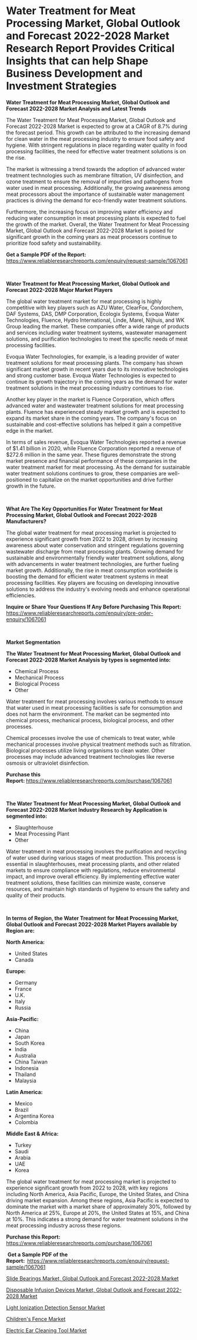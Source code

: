 <p><h1>Water Treatment for Meat Processing Market, Global Outlook and Forecast 2022-2028 Market Research Report Provides Critical Insights that can help Shape Business Development and Investment Strategies</h1></p><p><strong>Water Treatment for Meat Processing Market, Global Outlook and Forecast 2022-2028 Market Analysis and Latest Trends</strong></p>
<p><p>The Water Treatment for Meat Processing Market, Global Outlook and Forecast 2022-2028 Market is expected to grow at a CAGR of 8.7% during the forecast period. This growth can be attributed to the increasing demand for clean water in the meat processing industry to ensure food safety and hygiene. With stringent regulations in place regarding water quality in food processing facilities, the need for effective water treatment solutions is on the rise.</p><p>The market is witnessing a trend towards the adoption of advanced water treatment technologies such as membrane filtration, UV disinfection, and ozone treatment to ensure the removal of impurities and pathogens from water used in meat processing. Additionally, the growing awareness among meat processors about the importance of sustainable water management practices is driving the demand for eco-friendly water treatment solutions.</p><p>Furthermore, the increasing focus on improving water efficiency and reducing water consumption in meat processing plants is expected to fuel the growth of the market. Overall, the Water Treatment for Meat Processing Market, Global Outlook and Forecast 2022-2028 Market is poised for significant growth in the coming years as meat processors continue to prioritize food safety and sustainability.</p></p>
<p><strong>Get a Sample PDF of the Report:&nbsp;</strong> <a href="https://www.reliableresearchreports.com/enquiry/request-sample/1067061">https://www.reliableresearchreports.com/enquiry/request-sample/1067061</a></p>
<p>&nbsp;</p>
<p><strong>Water Treatment for Meat Processing Market, Global Outlook and Forecast 2022-2028 Major Market Players</strong></p>
<p><p>The global water treatment market for meat processing is highly competitive with key players such as AZU Water, ClearFox, Condorchem, DAF Systems, DAS, DMP Corporation, Ecologix Systems, Evoqua Water Technologies, Fluence, Hydro International, Linde, Marel, Nijhuis, and WK Group leading the market. These companies offer a wide range of products and services including water treatment systems, wastewater management solutions, and purification technologies to meet the specific needs of meat processing facilities.</p><p>Evoqua Water Technologies, for example, is a leading provider of water treatment solutions for meat processing plants. The company has shown significant market growth in recent years due to its innovative technologies and strong customer base. Evoqua Water Technologies is expected to continue its growth trajectory in the coming years as the demand for water treatment solutions in the meat processing industry continues to rise.</p><p>Another key player in the market is Fluence Corporation, which offers advanced water and wastewater treatment solutions for meat processing plants. Fluence has experienced steady market growth and is expected to expand its market share in the coming years. The company's focus on sustainable and cost-effective solutions has helped it gain a competitive edge in the market.</p><p>In terms of sales revenue, Evoqua Water Technologies reported a revenue of $1.41 billion in 2020, while Fluence Corporation reported a revenue of $272.6 million in the same year. These figures demonstrate the strong market presence and financial performance of these companies in the water treatment market for meat processing. As the demand for sustainable water treatment solutions continues to grow, these companies are well-positioned to capitalize on the market opportunities and drive further growth in the future.</p></p>
<p>&nbsp;</p>
<p><strong>What Are The Key Opportunities For Water Treatment for Meat Processing Market, Global Outlook and Forecast 2022-2028 Manufacturers?</strong></p>
<p><p>The global water treatment for meat processing market is projected to experience significant growth from 2022 to 2028, driven by increasing awareness about water conservation and stringent regulations governing wastewater discharge from meat processing plants. Growing demand for sustainable and environmentally friendly water treatment solutions, along with advancements in water treatment technologies, are further fueling market growth. Additionally, the rise in meat consumption worldwide is boosting the demand for efficient water treatment systems in meat processing facilities. Key players are focusing on developing innovative solutions to address the industry's evolving needs and enhance operational efficiencies.</p></p>
<p><strong>Inquire or Share Your Questions If Any Before Purchasing This Report:</strong> <a href="https://www.reliableresearchreports.com/enquiry/pre-order-enquiry/1067061">https://www.reliableresearchreports.com/enquiry/pre-order-enquiry/1067061</a></p>
<p>&nbsp;</p>
<p><strong>Market Segmentation</strong></p>
<p><strong>The Water Treatment for Meat Processing Market, Global Outlook and Forecast 2022-2028 Market Analysis by types is segmented into:</strong></p>
<p><ul><li>Chemical Process</li><li>Mechanical Process</li><li>Biological Process</li><li>Other</li></ul></p>
<p><p>Water treatment for meat processing involves various methods to ensure that water used in meat processing facilities is safe for consumption and does not harm the environment. The market can be segmented into chemical process, mechanical process, biological process, and other processes. </p><p>Chemical processes involve the use of chemicals to treat water, while mechanical processes involve physical treatment methods such as filtration. Biological processes utilize living organisms to clean water. Other processes may include advanced treatment technologies like reverse osmosis or ultraviolet disinfection.</p></p>
<p><strong>Purchase this Report:&nbsp;</strong><a href="https://www.reliableresearchreports.com/purchase/1067061">https://www.reliableresearchreports.com/purchase/1067061</a></p>
<p>&nbsp;</p>
<p><strong>The Water Treatment for Meat Processing Market, Global Outlook and Forecast 2022-2028 Market Industry Research by Application is segmented into:</strong></p>
<p><ul><li>Slaughterhouse</li><li>Meat Processing Plant</li><li>Other</li></ul></p>
<p><p>Water treatment in meat processing involves the purification and recycling of water used during various stages of meat production. This process is essential in slaughterhouses, meat processing plants, and other related markets to ensure compliance with regulations, reduce environmental impact, and improve overall efficiency. By implementing effective water treatment solutions, these facilities can minimize waste, conserve resources, and maintain high standards of hygiene to ensure the safety and quality of their products.</p></p>
<p>&nbsp;</p>
<p><strong>In terms of Region, the Water Treatment for Meat Processing Market, Global Outlook and Forecast 2022-2028 Market Players available by Region are:</strong></p>
<p>
    <p> <strong> North America: </strong>
        <ul>
            <li>United States</li>
            <li>Canada</li>
        </ul>
        </p> 
    <p> <strong> Europe: </strong>
        <ul>
            <li>Germany</li>
            <li>France</li>
            <li>U.K.</li>
            <li>Italy</li>
            <li>Russia</li>
        </ul>
        </p> 
    <p> <strong> Asia-Pacific: </strong>
        <ul>
            <li>China</li>
            <li>Japan</li>
            <li>South Korea</li>
            <li>India</li>
            <li>Australia</li>
            <li>China Taiwan</li>
            <li>Indonesia</li>
            <li>Thailand</li>
            <li>Malaysia</li>
        </ul>
        </p> 
    <p> <strong> Latin America: </strong>
        <ul>
            <li>Mexico</li>
            <li>Brazil</li>
            <li>Argentina Korea</li>
            <li>Colombia</li>
        </ul>
        </p> 
    <p> <strong> Middle East & Africa: </strong>
        <ul>
            <li>Turkey</li>
            <li>Saudi</li>
            <li>Arabia</li>
            <li>UAE</li>
            <li>Korea</li>
        </ul>
    </p>
    </p>
<p><p>The global water treatment for meat processing market is projected to experience significant growth from 2022 to 2028, with key regions including North America, Asia Pacific, Europe, the United States, and China driving market expansion. Among these regions, Asia Pacific is expected to dominate the market with a market share of approximately 30%, followed by North America at 25%, Europe at 20%, the United States at 15%, and China at 10%. This indicates a strong demand for water treatment solutions in the meat processing industry across these regions.</p></p>
<p><strong>Purchase this Report: </strong><a href="https://www.reliableresearchreports.com/purchase/1067061">https://www.reliableresearchreports.com/purchase/1067061</a></p>
<p>&nbsp;<strong>Get a Sample PDF of the Report:&nbsp;&nbsp;</strong><a href="https://www.reliableresearchreports.com/enquiry/request-sample/1067061">https://www.reliableresearchreports.com/enquiry/request-sample/1067061</a></p>
<p><strong></strong></p>
<p><p><a href="https://github.com/laholand/Market-Research-Report-List-1/blob/main/slide-bearings-market-global-outlook-and-forecast-2022-2028-market.md">Slide Bearings Market, Global Outlook and Forecast 2022-2028 Market</a></p><p><a href="https://github.com/sougarounis/Market-Research-Report-List-1/blob/main/disposable-infusion-devices-market-global-outlook-and-forecast-2022-2028-market.md">Disposable Infusion Devices Market, Global Outlook and Forecast 2022-2028 Market</a></p><p><a href="https://medium.com/@gloriariley1968/light-ionization-detection-sensor-market-insight-market-trends-growth-forecasted-from-2024-to-8b58ac08267b">Light Ionization Detection Sensor Market</a></p><p><a href="https://medium.com/@leatharohan/childrens-fence-market-comprehensive-assessment-by-type-application-and-geography-30f2c437daa6">Children's Fence Market</a></p><p><a href="https://medium.com/@leatharohan/electric-ear-cleaning-tool-market-trends-forecast-and-competitive-analysis-to-2031-8f7f3d98c4c7">Electric Ear Cleaning Tool Market</a></p></p>